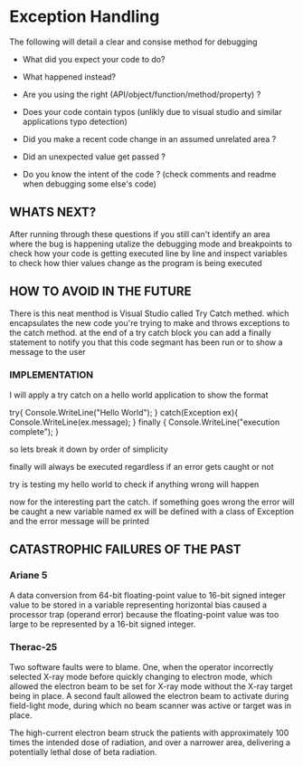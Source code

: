 # Exception Handling

The following will detail a clear and consise method for debugging

* What did you expect your code to do?

* What happened instead?

* Are you using the right (API/object/function/method/property) ?

* Does your code contain typos (unlikly due to visual studio and similar applications typo detection)

* Did you make a recent code change in an assumed unrelated area ?

* Did an unexpected value get passed ?

* Do you know the intent of the code ? (check comments and readme when debugging some else's code)

## WHATS NEXT?

After running through these questions if you still can't identify an area where the bug is happening utalize the debugging mode and breakpoints to check how your code is getting executed line by line and inspect variables to check how thier values change as the program is being executed

## HOW TO AVOID IN THE FUTURE

There is this neat menthod is Visual Studio called Try Catch methed. which encapsulates the new code you're trying to make and throws exceptions to the catch method. at the end of a try catch block you can add a finally statement to notify you that this code segmant has been run or to show a message to the user

### IMPLEMENTATION

I will apply a try catch on a hello world application to show the format

try{
    Console.WriteLine("Hello World");
}
catch(Exception ex){
    Console.WriteLine(ex.message);
}
finally {
    Console.WriteLine("execution complete");
}

so lets break it down by order of simplicity

finally will always be executed regardless if an error gets caught or not

try is testing my hello world to check if anything wrong will happen

now for the interesting part the catch. if something goes wrong the error will be caught a new variable named ex will be defined with a class of Exception and the error message will be printed

## CATASTROPHIC FAILURES OF THE PAST

### Ariane 5

A data conversion from 64-bit floating-point value to 16-bit signed integer value to be stored in a variable representing horizontal bias caused a processor trap (operand error) because the floating-point value was too large to be represented by a 16-bit signed integer.

### Therac-25

Two software faults were to blame. One, when the operator incorrectly selected X-ray mode before quickly changing to electron mode, which allowed the electron beam to be set for X-ray mode without the X-ray target being in place. A second fault allowed the electron beam to activate during field-light mode, during which no beam scanner was active or target was in place.

The high-current electron beam struck the patients with approximately 100 times the intended dose of radiation, and over a narrower area, delivering a potentially lethal dose of beta radiation.
